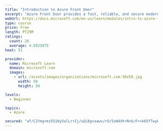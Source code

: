 ```yaml
---
title: "Introduction to Azure Front Door"
excerpt: "Azure Front Door provides a fast, reliable, and secure modern cloud content delivery network, integrated with intelligent threat protection."
webUrl: https://docs.microsoft.com/en-us/learn/modules/intro-to-azure-front-door/
type: course
price: Free
length: PT29M
ratings:
  count: 26
  average: 4.6923075
heat: 51

provider:
  name: Microsoft Learn
  domain: microsoft.com
  images:
    - url: /assets/images/organizations/microsoft.com-50x50.jpg
      width: 50
      height: 50

levels:
  - Beginner

topics:
  - Azure

secured: "af/C2Ymg+mz5518yValLr+Ij/uQi8g+aawv/rO/5zW4XhrN+b/F++k65fTwyWhAAuvZOfCo009dOWar3macaZqR2BzGl61W4zXBOoCET3M8bqZcgkvBoxXEDg/XFbh5Q6UdsLNyNVdeJG/xItGx9kLP14t4nKS8lYdZreR2ETGRV2R2BjCQNd4C6ClgKPT/uBNnctDw47B8x0WE34LWhPEIiS+bTczbx32LqTgQKmludoQisfXp/uf7aay3OT0+gq78lalplbOpAI5SlOExh8pzF1PEJqgOTR5hsydhsA00G1MFqtfLI1/XGUh4tEgFoUdFYESMcyJCgN9Z/wKLpDomI7lLlAoi8DgU8hai0RCHXjzbT8weaYnmBqcIINjOlvVNL3HKFILVXFo1NOu3hXkRJK+sESe/d5ATm1mga3Tw=;v98Br3t4VLLYfZ878PYWjA=="
---
```


